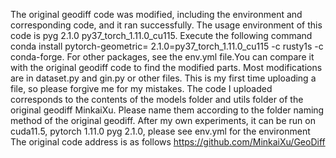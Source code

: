 The original geodiff code was modified, including the environment and corresponding code, and it ran successfully. The usage environment of this code is pyg 2.1.0 py37_torch_1.11.0_cu115. Execute the following command conda install pytorch-geometric= 2.1.0=py37_torch_1.11.0_cu115 -c rusty1s -c conda-forge. For other packages, see the env.yml file.You can compare it with the original geodiff code to find the modified parts. Most modifications are in dataset.py and gin.py or other files.
This is my first time uploading a file, so please forgive me for my mistakes. The code I uploaded corresponds to the contents of the models folder and utils folder of the original geodiff MinkaiXu. Please name them according to the folder naming method of the original geodiff. After my own experiments, it can be run on cuda11.5, pytorch 1.11.0 pyg 2.1.0, please see env.yml for the environment
The original code address is as follows https://github.com/MinkaiXu/GeoDiff
